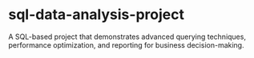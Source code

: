 # sql-data-analysis-project
A SQL-based project that demonstrates advanced querying techniques, performance optimization, and reporting for business decision-making.
